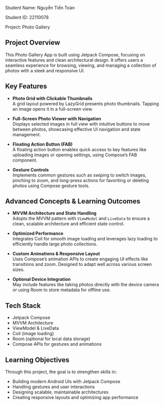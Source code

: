 Student Name: Nguyễn Tiến Toàn

Student ID: 22110078

Project: Photo Gallery

## Project Overview

This Photo Gallery App is built using Jetpack Compose, focusing on interactive features and clean architectural design. It offers users a seamless experience for browsing, viewing, and managing a collection of photos with a sleek and responsive UI.

## Key Features

- **Photo Grid with Clickable Thumbnails**  
  A grid layout powered by LazyGrid presents photo thumbnails. Tapping an image opens it in a full-screen view.

- **Full-Screen Photo Viewer with Navigation**  
  Displays selected images in full view with intuitive buttons to move between photos, showcasing effective UI navigation and state management.

- **Floating Action Button (FAB)**  
  A floating action button enables quick access to key features like uploading images or opening settings, using Compose’s FAB component.

- **Gesture Controls**  
  Implements common gestures such as swiping to switch images, pinching to zoom, and long-press actions for favoriting or deleting photos using Compose gesture tools.

## Advanced Concepts & Learning Outcomes

- **MVVM Architecture and State Handling**  
  Adopts the MVVM pattern with `ViewModel` and `LiveData` to ensure a clean, scalable architecture and efficient state control.

- **Optimized Performance**  
  Integrates Coil for smooth image loading and leverages lazy loading to efficiently handle large photo collections.

- **Custom Animations & Responsive Layout**  
  Uses Compose’s animation APIs to create engaging UI effects like transitions and zoom. Designed to adapt well across various screen sizes.

- **Optional Device Integration**  
  May include features like taking photos directly with the device camera or using Room to store metadata for offline use.

## Tech Stack

- Jetpack Compose  
- MVVM Architecture  
- ViewModel & LiveData  
- Coil (image loading)  
- Room (optional for local data storage)  
- Compose APIs for gestures and animations  

## Learning Objectives

Through this project, the goal is to strengthen skills in:
- Building modern Android UIs with Jetpack Compose  
- Handling gestures and user interactions  
- Designing scalable, maintainable architectures  
- Creating responsive layouts and optimizing app performance
